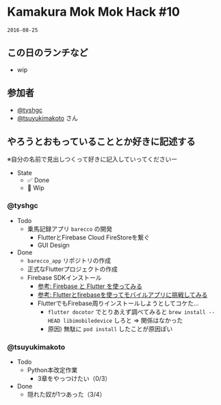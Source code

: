 # Kamakura Mok Mok Hack #10

`2016-08-25`

## この日のランチなど
- wip

## 参加者

- [@tyshgc](http://twitter.com/tyshgc)
- [@tsuyukimakoto](https://twitter.com/everes) さん

## やろうとおもっていることとか好きに記述する
※自分の名前で見出しつくって好きに記入していってくださいー

- State
  - ✅ Done
  - 🚧 Wip

### @tyshgc

- Todo
  - 乗馬記録アプリ `barecco` の開発
    - FlutterとFirebase Cloud FireStoreを繋ぐ
    - GUI Design
- Done
  - `barecco_app` リポジトリの作成
  - 正式なFlutterプロジェクトの作成
  - Firebase SDKインストール
    - [参考: Firebase と Flutter を使ってみる](https://firebase.google.com/docs/flutter/setup?hl=ja)
    - [参考: Flutterとfirebaseを使ってモバイルアプリに挑戦してみる](https://speakerdeck.com/nasum/fluttertofirebasewoshi-tutemobairuapurinitiao-zhan-sitemiru)
    - FlutterでもFirebase周りインストールしようとしてコケた…
      - `flutter docotor` でとりあえず調べてみると `brew install --HEAD libimobiledevice` しろと => 関係はなかった
      - 原因) 無駄に `pod install` したことが原因ぽい

### @tsuyukimakoto

- Todo
  - Python本改定作業
    - 3章をやっつけたい（0/3）
- Done
  - 隠れた奴が1つあった（3/4）
